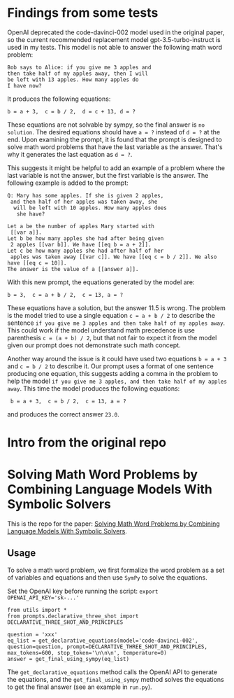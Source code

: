 # Findings from some tests
OpenAI deprecated the code-davinci-002 model used in the original paper, so the current recommended replacement model gpt-3.5-turbo-instruct is used in my tests. This model is not able to answer the following math word problem:
```
Bob says to Alice: if you give me 3 apples and 
then take half of my apples away, then I will 
be left with 13 apples. How many apples do 
I have now?
```
It produces the following equations:
```
b = a + 3,  c = b / 2,  d = c + 13, d = ?
```
These equations are not solvable by sympy, so the final answer is `no solution`. The desired equations should have `a = ?` instead of `d = ?` at the end. Upon examining the prompt, it is found that the prompt is designed to solve math word problems that have the last variable as the answer. That's why it generates the last equation as `d = ?`.

This suggests it might be helpful to add an example of a problem where the last variable is not the answer, but the first variable is the answer. The following example is added to the prompt:
```
Q: Mary has some apples. If she is given 2 apples,
 and then half of her apples was taken away, she
  will be left with 10 apples. How many apples does
   she have?

Let a be the number of apples Mary started with
 [[var a]]. 
Let b be how many apples she had after being given
 2 apples [[var b]]. We have [[eq b = a + 2]].
Let c be how many apples she had after half of her
 apples was taken away [[var c]]. We have [[eq c = b / 2]]. We also have [[eq c = 10]].
The answer is the value of a [[answer a]].
```
With this new prompt, the equations generated by the model are:
```
b = 3,  c = a + b / 2,  c = 13, a = ?
```
These equations have a solution, but the answer 11.5 is wrong. The problem is the model tried to use a single equation `c = a + b / 2` to describe the sentence `if you give me 3 apples and then take half of my apples away`. This could work if the model understand math precedence is use parenthesis `c = (a + b) / 2`, but that not fair to expect it from the model given our prompt does not demonstrate such math concept. 

Another way around the issue is it could have used two equations `b = a + 3` and `c = b / 2` to describe it. Our prompt uses a format of one sentence producing one equation, this suggests adding a comma in the problem to help the model `if you give me 3 apples, and then take half of my apples away`. This time the model produces the following equations:
```
 b = a + 3,  c = b / 2,  c = 13, a = ?
 ```
 and produces the correct answer `23.0`.

# Intro from the original repo
# Solving Math Word Problems by Combining Language Models With Symbolic Solvers

This is the repo for the paper: [Solving Math Word Problems by Combining Language Models With Symbolic Solvers](https://arxiv.org/pdf/2304.09102.pdf).

## Usage
To solve a math word problem, we first formalize the word problem as a set of variables and equations and then use `SymPy` to solve the equations.

Set the OpenAI key before running the script:
```export OPENAI_API_KEY='sk-...'```

```
from utils import *
from prompts.declarative_three_shot import DECLARATIVE_THREE_SHOT_AND_PRINCIPLES

question = 'xxx'
eq_list = get_declarative_equations(model='code-davinci-002', question=question, prompt=DECLARATIVE_THREE_SHOT_AND_PRINCIPLES, max_tokens=600, stop_token='\n\n\n', temperature=0)
answer = get_final_using_sympy(eq_list)
```

The `get_declarative_equations` method calls the OpenAI API to generate the equations, and the `get_final_using_sympy` method solves the equations to get the final answer (see an example in `run.py`).
